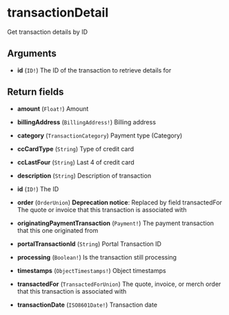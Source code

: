 # transactionDetail

Get transaction details by ID

## Arguments

-   **id** (`ID!`)
    The ID of the transaction to retrieve details for

## Return fields

-   **amount** (`Float!`)
    Amount

-   **billingAddress** (`BillingAddress!`)
    Billing address

-   **category** (`TransactionCategory`)
    Payment type (Category)

-   **ccCardType** (`String`)
    Type of credit card

-   **ccLastFour** (`String`)
    Last 4 of credit card

-   **description** (`String`)
    Description of transaction

-   **id** (`ID!`)
    The ID

-   **order** (`OrderUnion`)
    **Deprecation notice**: Replaced by field transactedFor
    The quote or invoice that this transaction is associated with

-   **originatingPaymentTransaction** (`Payment!`)
    The payment transaction that this one originated from

-   **portalTransactionId** (`String`)
    Portal Transaction ID

-   **processing** (`Boolean!`)
    Is the transaction still processing

-   **timestamps** (`ObjectTimestamps!`)
    Object timestamps

-   **transactedFor** (`TransactedForUnion`)
    The quote, invoice, or merch order that this transaction is associated with

-   **transactionDate** (`ISO8601Date!`)
    Transaction date
